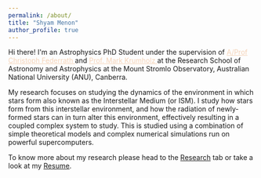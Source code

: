 ```yaml
---
permalink: /about/
title: "Shyam Menon"
author_profile: true
---
```


Hi there! I'm an Astrophysics PhD Student under the supervision of <a href="https://www.mso.anu.edu.au/~chfeder/" style="color:#F5D3B8;"> A/Prof Christoph Federrath </a> and <a href="https://www.mso.anu.edu.au/~krumholz/" style="color:#F5D3B8;"> Prof. Mark Krumholz </a> at the Research School of Astronomy and Astrophysics at the Mount Stromlo Observatory, Australian National University (ANU), Canberra.

My research focuses on studying the dynamics of the environment in which stars form also known as the Interstellar Medium (or ISM). I study how stars form from this interstellar environment, and how the radiation of newly-formed stars can in turn alter this environment, effectively resulting in a coupled complex system to study. This is studied using a combination of simple theoretical models and complex numerical simulations run on powerful supercomputers.

To know more about my research please head to the [Research][1] tab or take a look at my [Resume][2].

[1]: /posts/
[2]: /assets/docs/Resume.pdf